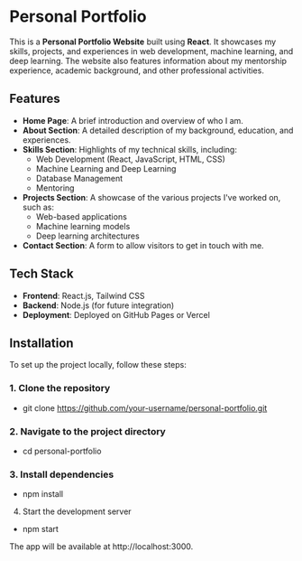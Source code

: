 # Personal Portfolio

This is a **Personal Portfolio Website** built using **React**. It showcases my skills, projects, and experiences in web development, machine learning, and deep learning. The website also features information about my mentorship experience, academic background, and other professional activities.

## Features

- **Home Page**: A brief introduction and overview of who I am.
- **About Section**: A detailed description of my background, education, and experiences.
- **Skills Section**: Highlights of my technical skills, including:
  - Web Development (React, JavaScript, HTML, CSS)
  - Machine Learning and Deep Learning
  - Database Management
  - Mentoring
- **Projects Section**: A showcase of the various projects I've worked on, such as:
  - Web-based applications
  - Machine learning models
  - Deep learning architectures
- **Contact Section**: A form to allow visitors to get in touch with me.

## Tech Stack

- **Frontend**: React.js, Tailwind CSS
- **Backend**: Node.js (for future integration)
- **Deployment**: Deployed on GitHub Pages or Vercel

## Installation

To set up the project locally, follow these steps:

### 1. Clone the repository

- git clone https://github.com/your-username/personal-portfolio.git

### 2. Navigate to the project directory

- cd personal-portfolio

### 3. Install dependencies

- npm install

4. Start the development server

- npm start

The app will be available at http://localhost:3000.
